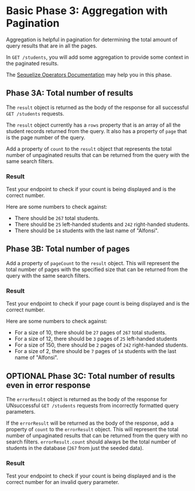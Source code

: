 # Basic Phase 3: Aggregation with Pagination

Aggregation is helpful in pagination for determining the total amount of query
results that are in all the pages.

In `GET /students`, you will add some aggregation to provide some context in
the paginated results.

The [Sequelize Operators Documentation][op-docs] may help you in this phase.

## Phase 3A: Total number of results

The `result` object is returned as the body of the response for all successful
`GET /students` requests.

The `result` object currently has a `rows` property that is an array of all the
student records returned from the query. It also has a property of `page` that
is the page number of the query.

Add a property of `count` to the `result` object that represents the total
number of unpaginated results that can be returned from the query with the same
search filters.

### Result

Test your endpoint to check if your count is being displayed and is the correct
number.

Here are some numbers to check against:

* There should be `267` total students.
* There should be `25` left-handed students and `242` right-handed students.
* There should be `14` students with the last name of "Alfonsi".

## Phase 3B: Total number of pages

Add a property of `pageCount` to the `result` object. This will represent the
total number of pages with the specified size that can be returned from the
query with the same search filters.

### Result

Test your endpoint to check if your page count is being displayed and is the
correct number.

Here are some numbers to check against:

* For a size of 10, there should be `27` pages of `267` total students.
* For a size of 12, there should be `3` pages of `25` left-handed students
* For a size of 150, there should be `2` pages of `242` right-handed students.
* For a size of 2, there should be `7` pages of `14` students with the last name
  of "Alfonsi".

## OPTIONAL Phase 3C: Total number of results even in error response

The `errorResult` object is returned as the body of the response for
UNsuccessful `GET /students` requests from incorrectly formatted query
parameters.

If the `errorResult` will be returned as the body of the response, add a
property of `count` to the `errorResult` object. This will represent the total
number of unpaginated results that can be returned from the query with no
search filters. `errorResult.count` should always be the total number of
students in the database (`267` from just the seeded data).

### Result

Test your endpoint to check if your count is being displayed and is the correct
number for an invalid query parameter.

[op-docs]: https://sequelize.org/v5/manual/querying.html